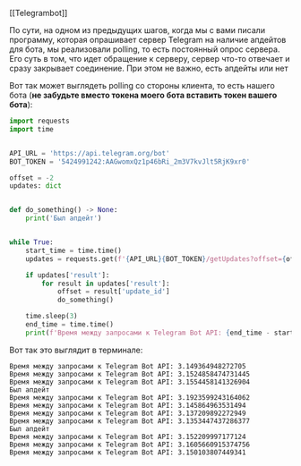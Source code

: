 [[Telegrambot]]

По сути, на одном из предыдущих шагов, когда мы с вами писали программу, которая опрашивает сервер Telegram на наличие апдейтов для бота, мы реализовали polling, то есть постоянный опрос сервера. Его суть в том, что идет обращение к серверу, сервер что-то отвечает и сразу закрывает соединение. При этом не важно, есть апдейты или нет

Вот так может выглядеть polling со стороны клиента, то есть нашего бота (**не забудьте вместо токена моего бота вставить токен вашего бота**):

```python
import requests
import time


API_URL = 'https://api.telegram.org/bot'
BOT_TOKEN = '5424991242:AAGwomxQz1p46bRi_2m3V7kvJlt5RjK9xr0'

offset = -2
updates: dict


def do_something() -> None:
    print('Был апдейт')


while True: 
    start_time = time.time()
    updates = requests.get(f'{API_URL}{BOT_TOKEN}/getUpdates?offset={offset + 1}').json()

    if updates['result']:
        for result in updates['result']:
            offset = result['update_id']
            do_something()

    time.sleep(3)
    end_time = time.time()
    print(f'Время между запросами к Telegram Bot API: {end_time - start_time}')
```

Вот так это выглядит в терминале:

```no-highlight
Время между запросами к Telegram Bot API: 3.149364948272705
Время между запросами к Telegram Bot API: 3.1524858474731445
Время между запросами к Telegram Bot API: 3.1554458141326904
Был апдейт
Время между запросами к Telegram Bot API: 3.1923599243164062
Время между запросами к Telegram Bot API: 3.145864963531494
Время между запросами к Telegram Bot API: 3.137209892272949
Время между запросами к Telegram Bot API: 3.1353447437286377
Был апдейт
Время между запросами к Telegram Bot API: 3.152209997177124
Время между запросами к Telegram Bot API: 3.1605660915374756
Время между запросами к Telegram Bot API: 3.150103807449341
```

